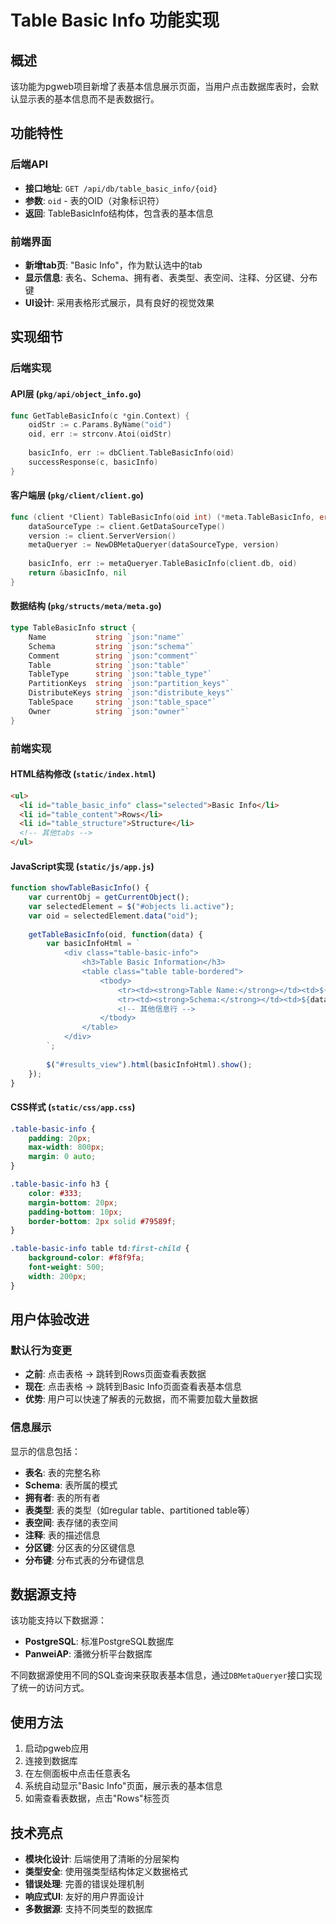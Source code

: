 # Table Basic Info 功能实现

## 概述

该功能为pgweb项目新增了表基本信息展示页面，当用户点击数据库表时，会默认显示表的基本信息而不是表数据行。

## 功能特性

### 后端API
- **接口地址**: `GET /api/db/table_basic_info/{oid}`
- **参数**: `oid` - 表的OID（对象标识符）
- **返回**: TableBasicInfo结构体，包含表的基本信息

### 前端界面
- **新增tab页**: "Basic Info"，作为默认选中的tab
- **显示信息**: 表名、Schema、拥有者、表类型、表空间、注释、分区键、分布键
- **UI设计**: 采用表格形式展示，具有良好的视觉效果

## 实现细节

### 后端实现

#### API层 (`pkg/api/object_info.go`)
```go
func GetTableBasicInfo(c *gin.Context) {
    oidStr := c.Params.ByName("oid")
    oid, err := strconv.Atoi(oidStr)
    
    basicInfo, err := dbClient.TableBasicInfo(oid)
    successResponse(c, basicInfo)
}
```

#### 客户端层 (`pkg/client/client.go`)
```go
func (client *Client) TableBasicInfo(oid int) (*meta.TableBasicInfo, error) {
    dataSourceType := client.GetDataSourceType()
    version := client.ServerVersion()
    metaQueryer := NewDBMetaQueryer(dataSourceType, version)
    
    basicInfo, err := metaQueryer.TableBasicInfo(client.db, oid)
    return &basicInfo, nil
}
```

#### 数据结构 (`pkg/structs/meta/meta.go`)
```go
type TableBasicInfo struct {
    Name           string `json:"name"`
    Schema         string `json:"schema"`
    Comment        string `json:"comment"`
    Table          string `json:"table"`
    TableType      string `json:"table_type"`
    PartitionKeys  string `json:"partition_keys"`
    DistributeKeys string `json:"distribute_keys"`
    TableSpace     string `json:"table_space"`
    Owner          string `json:"owner"`
}
```

### 前端实现

#### HTML结构修改 (`static/index.html`)
```html
<ul>
  <li id="table_basic_info" class="selected">Basic Info</li>
  <li id="table_content">Rows</li>
  <li id="table_structure">Structure</li>
  <!-- 其他tabs -->
</ul>
```

#### JavaScript实现 (`static/js/app.js`)
```javascript
function showTableBasicInfo() {
    var currentObj = getCurrentObject();
    var selectedElement = $("#objects li.active");
    var oid = selectedElement.data("oid");
    
    getTableBasicInfo(oid, function(data) {
        var basicInfoHtml = `
            <div class="table-basic-info">
                <h3>Table Basic Information</h3>
                <table class="table table-bordered">
                    <tbody>
                        <tr><td><strong>Table Name:</strong></td><td>${data.name}</td></tr>
                        <tr><td><strong>Schema:</strong></td><td>${data.schema}</td></tr>
                        <!-- 其他信息行 -->
                    </tbody>
                </table>
            </div>
        `;
        
        $("#results_view").html(basicInfoHtml).show();
    });
}
```

#### CSS样式 (`static/css/app.css`)
```css
.table-basic-info {
    padding: 20px;
    max-width: 800px;
    margin: 0 auto;
}

.table-basic-info h3 {
    color: #333;
    margin-bottom: 20px;
    padding-bottom: 10px;
    border-bottom: 2px solid #79589f;
}

.table-basic-info table td:first-child {
    background-color: #f8f9fa;
    font-weight: 500;
    width: 200px;
}
```

## 用户体验改进

### 默认行为变更
- **之前**: 点击表格 → 跳转到Rows页面查看表数据
- **现在**: 点击表格 → 跳转到Basic Info页面查看表基本信息
- **优势**: 用户可以快速了解表的元数据，而不需要加载大量数据

### 信息展示
显示的信息包括：
- **表名**: 表的完整名称
- **Schema**: 表所属的模式
- **拥有者**: 表的所有者
- **表类型**: 表的类型（如regular table、partitioned table等）
- **表空间**: 表存储的表空间
- **注释**: 表的描述信息
- **分区键**: 分区表的分区键信息
- **分布键**: 分布式表的分布键信息

## 数据源支持

该功能支持以下数据源：
- **PostgreSQL**: 标准PostgreSQL数据库
- **PanweiAP**: 潘微分析平台数据库

不同数据源使用不同的SQL查询来获取表基本信息，通过`DBMetaQueryer`接口实现了统一的访问方式。

## 使用方法

1. 启动pgweb应用
2. 连接到数据库
3. 在左侧面板中点击任意表名
4. 系统自动显示"Basic Info"页面，展示表的基本信息
5. 如需查看表数据，点击"Rows"标签页

## 技术亮点

- **模块化设计**: 后端使用了清晰的分层架构
- **类型安全**: 使用强类型结构体定义数据格式
- **错误处理**: 完善的错误处理机制
- **响应式UI**: 友好的用户界面设计
- **多数据源**: 支持不同类型的数据库 